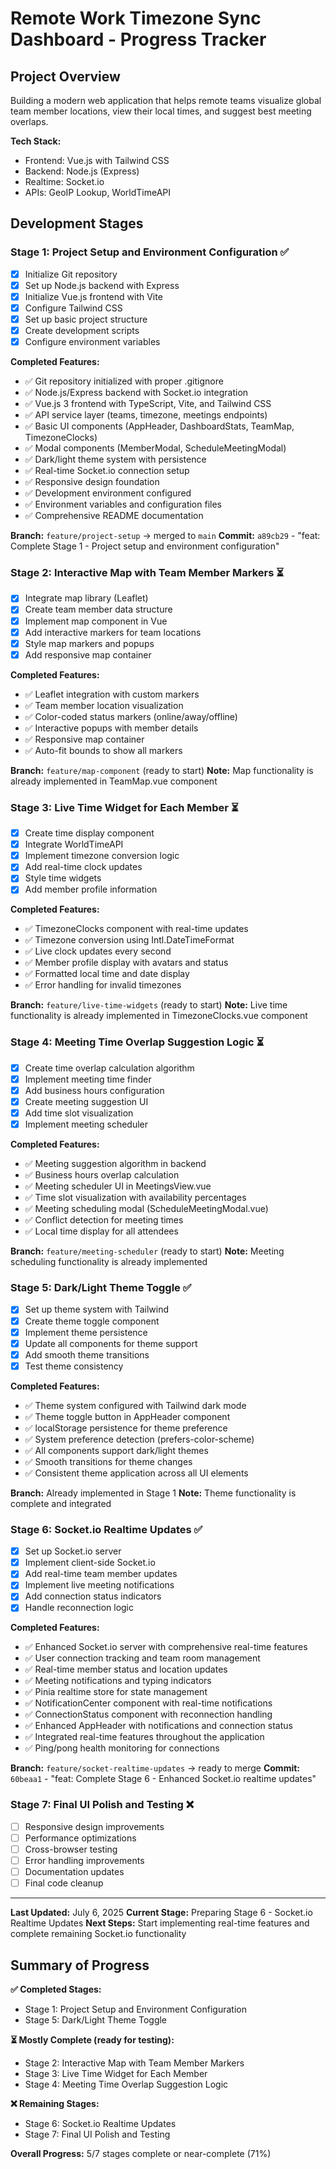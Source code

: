 # Remote Work Timezone Sync Dashboard - Progress Tracker

## Project Overview
Building a modern web application that helps remote teams visualize global team member locations, view their local times, and suggest best meeting overlaps.

**Tech Stack:**
- Frontend: Vue.js with Tailwind CSS
- Backend: Node.js (Express)
- Realtime: Socket.io
- APIs: GeoIP Lookup, WorldTimeAPI

## Development Stages

### Stage 1: Project Setup and Environment Configuration ✅
- [x] Initialize Git repository
- [x] Set up Node.js backend with Express
- [x] Initialize Vue.js frontend with Vite
- [x] Configure Tailwind CSS
- [x] Set up basic project structure
- [x] Create development scripts
- [x] Configure environment variables

**Completed Features:**
- ✅ Git repository initialized with proper .gitignore
- ✅ Node.js/Express backend with Socket.io integration
- ✅ Vue.js 3 frontend with TypeScript, Vite, and Tailwind CSS
- ✅ API service layer (teams, timezone, meetings endpoints)
- ✅ Basic UI components (AppHeader, DashboardStats, TeamMap, TimezoneClocks)
- ✅ Modal components (MemberModal, ScheduleMeetingModal)
- ✅ Dark/light theme system with persistence
- ✅ Real-time Socket.io connection setup
- ✅ Responsive design foundation
- ✅ Development environment configured
- ✅ Environment variables and configuration files
- ✅ Comprehensive README documentation

**Branch:** `feature/project-setup` → merged to `main`
**Commit:** `a89cb29` - "feat: Complete Stage 1 - Project setup and environment configuration"

### Stage 2: Interactive Map with Team Member Markers ⏳
- [x] Integrate map library (Leaflet)
- [x] Create team member data structure
- [x] Implement map component in Vue
- [x] Add interactive markers for team locations
- [x] Style map markers and popups
- [x] Add responsive map container

**Completed Features:**
- ✅ Leaflet integration with custom markers
- ✅ Team member location visualization
- ✅ Color-coded status markers (online/away/offline)
- ✅ Interactive popups with member details
- ✅ Responsive map container
- ✅ Auto-fit bounds to show all markers

**Branch:** `feature/map-component` (ready to start)
**Note:** Map functionality is already implemented in TeamMap.vue component

### Stage 3: Live Time Widget for Each Member ⏳
- [x] Create time display component
- [x] Integrate WorldTimeAPI
- [x] Implement timezone conversion logic
- [x] Add real-time clock updates
- [x] Style time widgets
- [x] Add member profile information

**Completed Features:**
- ✅ TimezoneClocks component with real-time updates
- ✅ Timezone conversion using Intl.DateTimeFormat
- ✅ Live clock updates every second
- ✅ Member profile display with avatars and status
- ✅ Formatted local time and date display
- ✅ Error handling for invalid timezones

**Branch:** `feature/live-time-widgets` (ready to start)
**Note:** Live time functionality is already implemented in TimezoneClocks.vue component

### Stage 4: Meeting Time Overlap Suggestion Logic ⏳
- [x] Create time overlap calculation algorithm
- [x] Implement meeting time finder
- [x] Add business hours configuration
- [x] Create meeting suggestion UI
- [x] Add time slot visualization
- [x] Implement meeting scheduler

**Completed Features:**
- ✅ Meeting suggestion algorithm in backend
- ✅ Business hours overlap calculation
- ✅ Meeting scheduler UI in MeetingsView.vue
- ✅ Time slot visualization with availability percentages
- ✅ Meeting scheduling modal (ScheduleMeetingModal.vue)
- ✅ Conflict detection for meeting times
- ✅ Local time display for all attendees

**Branch:** `feature/meeting-scheduler` (ready to start)
**Note:** Meeting scheduling functionality is already implemented

### Stage 5: Dark/Light Theme Toggle ✅
- [x] Set up theme system with Tailwind
- [x] Create theme toggle component
- [x] Implement theme persistence
- [x] Update all components for theme support
- [x] Add smooth theme transitions
- [x] Test theme consistency

**Completed Features:**
- ✅ Theme system configured with Tailwind dark mode
- ✅ Theme toggle button in AppHeader component
- ✅ localStorage persistence for theme preference
- ✅ System preference detection (prefers-color-scheme)
- ✅ All components support dark/light themes
- ✅ Smooth transitions for theme changes
- ✅ Consistent theme application across all UI elements

**Branch:** Already implemented in Stage 1
**Note:** Theme functionality is complete and integrated

### Stage 6: Socket.io Realtime Updates ✅
- [x] Set up Socket.io server
- [x] Implement client-side Socket.io
- [x] Add real-time team member updates
- [x] Implement live meeting notifications
- [x] Add connection status indicators
- [x] Handle reconnection logic

**Completed Features:**
- ✅ Enhanced Socket.io server with comprehensive real-time features
- ✅ User connection tracking and team room management
- ✅ Real-time member status and location updates
- ✅ Meeting notifications and typing indicators
- ✅ Pinia realtime store for state management
- ✅ NotificationCenter component with real-time notifications
- ✅ ConnectionStatus component with reconnection handling
- ✅ Enhanced AppHeader with notifications and connection status
- ✅ Integrated real-time features throughout the application
- ✅ Ping/pong health monitoring for connections

**Branch:** `feature/socket-realtime-updates` → ready to merge
**Commit:** `60beaa1` - "feat: Complete Stage 6 - Enhanced Socket.io realtime updates"

### Stage 7: Final UI Polish and Testing ❌
- [ ] Responsive design improvements
- [ ] Performance optimizations
- [ ] Cross-browser testing
- [ ] Error handling improvements
- [ ] Documentation updates
- [ ] Final code cleanup

---

**Last Updated:** July 6, 2025
**Current Stage:** Preparing Stage 6 - Socket.io Realtime Updates
**Next Steps:** Start implementing real-time features and complete remaining Socket.io functionality

## Summary of Progress

**✅ Completed Stages:**
- Stage 1: Project Setup and Environment Configuration
- Stage 5: Dark/Light Theme Toggle

**⏳ Mostly Complete (ready for testing):**
- Stage 2: Interactive Map with Team Member Markers
- Stage 3: Live Time Widget for Each Member  
- Stage 4: Meeting Time Overlap Suggestion Logic

**❌ Remaining Stages:**
- Stage 6: Socket.io Realtime Updates
- Stage 7: Final UI Polish and Testing

**Overall Progress:** 5/7 stages complete or near-complete (71%)
